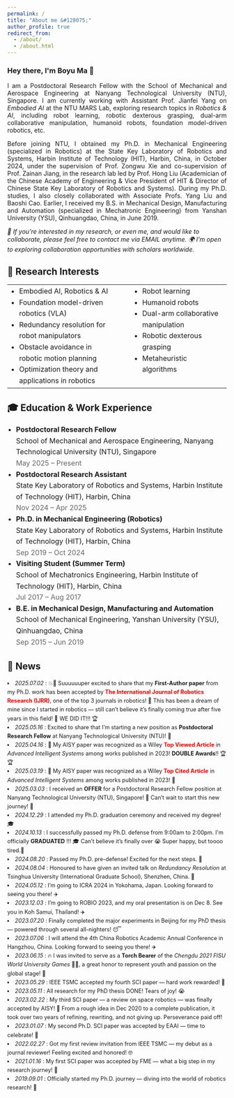 ```yaml
---
permalink: /
title: "About me &#128075;"
author_profile: true
redirect_from: 
  - /about/
  - /about.html
---
```



<h3>Hey there, I'm Boyu Ma 🌟</h3>
<p align = "justify"> 
  I am a Postdoctoral Research Fellow with the School of Mechanical and Aerospace Engineering at Nanyang Technological University (NTU), Singapore. I am currently working with Assistant Prof. <a href="https://marsyang.site/" target="_blank" rel="noopener noreferrer" style="text-decoration: none;">Jianfei Yang</a> on <em>Embodied AI</em> at the <a href="https://marslab.tech/" target="_blank" rel="noopener noreferrer" style="text-decoration: none;">NTU MARS Lab</a>, exploring research topics in <em>Robotics & AI</em>, including robot learning, robotic dexterous grasping, dual-arm collaborative manipulation, humanoid robots, foundation model-driven robotics, etc.
</p> 
<p align = "justify"> 
Before joining NTU, I obtained my Ph.D. in Mechanical Engineering (specialized in Robotics) at the State Key Laboratory of Robotics and Systems, Harbin Institute of Technology (HIT), Harbin, China, in October 2024, under the supervision of Prof. <a href="https://homepage.hit.edu.cn/xiezongwu?lang=zh" target="_blank" rel="noopener noreferrer" style="text-decoration: none;">Zongwu Xie</a> and co-supervision of Prof. <a href="https://homepage.hit.edu.cn/jiangzainan?lang=zh" target="_blank" rel="noopener noreferrer" style="text-decoration: none;">Zainan Jiang</a>, in the research lab led by Prof. <a href="https://homepage.hit.edu.cn/liuhong?lang=zh" target="_blank" rel="noopener noreferrer" style="text-decoration: none;">Hong Liu</a> (Academician of the Chinese Academy of Engineering & Vice President of HIT & Director of Chinese State Key Laboratory of Robotics and Systems). During my Ph.D. studies, I also closely collaborated with Associate Profs. <a href="https://homepage.hit.edu.cn/liuyanghit?lang=zh" target="_blank" rel="noopener noreferrer" style="text-decoration: none;">Yang Liu</a> and <a href="https://homepage.hit.edu.cn/caobaoshi?lang=zh" target="_blank" rel="noopener noreferrer" style="text-decoration: none;">Baoshi Cao</a>. Earlier, I received my B.S. in Mechanical Design, Manufacturing and Automation (specialized in Mechatronic Engineering) from Yanshan University (YSU), Qinhuangdao, China, in June 2019.
</p>

<em>🌟 If you’re interested in my research, or even me, and would like to collaborate, please feel free to contact me via EMAIL anytime.</em> 
<em>🌍 I’m open to exploring collaboration opportunities with scholars worldwide.</em>


🤖 Research Interests
------
<table style="width: 100%; border-collapse: collapse; border: none; font-size: 16px; line-height: 1.6;">
  <tr>
    <td style="vertical-align: top; padding-right: 20px; border: none;">
      <ul style="margin: 0; padding-left: 1.2em; font-size: inherit; line-height: inherit;">
        <li>Embodied AI, Robotics & AI</li>
        <li>Foundation model-driven robotics (VLA)</li>
        <li>Redundancy resolution for robot manipulators</li>
        <li>Obstacle avoidance in robotic motion planning</li>
        <li>Optimization theory and applications in robotics</li>
      </ul>
    </td>
    <td style="vertical-align: top; padding-left: 20px; border: none;">
      <ul style="margin: 0; padding-left: 1.2em; font-size: inherit; line-height: inherit;">
        <li>Robot learning</li>
        <li>Humanoid robots</li>
        <li>Dual-arm collaborative manipulation</li>
        <li>Robotic dexterous grasping</li>
        <li>Metaheuristic algorithms</li>
      </ul>
    </td>
  </tr>
</table>





🎓 Education & Work Experience
------
<ul style="list-style: disc; padding-left: 20px; font-size: 16px; line-height: 1.6;">
  <li>
    <strong>Postdoctoral Research Fellow</strong><br>
    School of Mechanical and Aerospace Engineering, Nanyang Technological University (NTU), Singapore<br>
    <span style="color: #666;">May 2025 – Present</span>
  </li>
  <li>
    <strong>Postdoctoral Research Assistant</strong><br>
    State Key Laboratory of Robotics and Systems, Harbin Institute of Technology (HIT), Harbin, China<br>
    <span style="color: #666;">Nov 2024 – Apr 2025</span>
  </li>
  <li>
    <strong>Ph.D. in Mechanical Engineering (Robotics)</strong><br>
    State Key Laboratory of Robotics and Systems, Harbin Institute of Technology (HIT), Harbin, China<br>
    <span style="color: #666;">Sep 2019 – Oct 2024</span>
  </li>
  <li>
    <strong>Visiting Student (Summer Term)</strong><br>
    School of Mechatronics Engineering, Harbin Institute of Technology (HIT), Harbin, China<br>
    <span style="color: #666;">Jul 2017 – Aug 2017</span>
  </li>
  <li>
    <strong>B.E. in Mechanical Design, Manufacturing and Automation</strong><br>
    School of Mechanical Engineering, Yanshan University (YSU), Qinhuangdao, China<br>
    <span style="color: #666;">Sep 2015 – Jun 2019</span>
  </li>
</ul>

📣 News
------
<li style="font-size: 0.9em; line-height: 1.6;"><em>2025.07.02</em> :  💥🤖 Suuuuuuper excited to share that my <strong>First-Author paper</strong> from my Ph.D. work has been accepted by <strong style="color:red;">The International Journal of Robotics Research (IJRR)</strong>, one of the top 3 journals in robotics! 🎉 This has been a dream of mine since I started in robotics — still can’t believe it’s finally coming true after five years in this field! 🥹 WE DID IT!!! 🏆 </li>
<li style="font-size: 0.9em; line-height: 1.6;"><em>2025.05.16</em> :  Excited to share that I’m starting a new position as <strong>Postdoctoral Research Fellow</strong> at Nanyang Technological University (NTU)! 🚀 </li>

<li style="font-size: 0.9em; line-height: 1.6;"><em>2025.04.16</em> :  🎉 My AISY paper was recognized as a Wiley <strong style="color:red;">Top Viewed Article</strong> in <em>Advanced Intelligent Systems</em> among works published in 2023! <strong>DOUBLE Awards</strong>!! 🏆🏆 </li>
<li style="font-size: 0.9em; line-height: 1.6;"><em>2025.03.19</em> :  🎉 My AISY paper was recognized as a Wiley <strong style="color:red;">Top Cited Article</strong> in <em>Advanced Intelligent Systems</em> among works published in 2023! 📢 </li>

<li style="font-size: 0.9em; line-height: 1.6;"><em>2025.03.03</em> :  I received an <strong>OFFER</strong> for a Postdoctoral Research Fellow position at Nanyang Technological University (NTU), Singapore! 🎉 Can’t wait to start this new journey! 🤩 </li>

<li style="font-size: 0.9em; line-height: 1.6;"><em>2024.12.29</em> :  I attended my Ph.D. graduation ceremony and received my degree! 🎓</li>
<li style="font-size: 0.9em; line-height: 1.6;"><em>2024.10.13</em> :  I successfully passed my Ph.D. defense from 9:00am to 2:00pm. I'm officially <strong>GRADUATED</strong> !!! 🎓 Can’t believe it’s finally over 😭 Super happy, but toooo tired.🤯</li>
<li style="font-size: 0.9em; line-height: 1.6;"><em>2024.08.20</em> :  Passed my Ph.D. pre-defense! Excited for the next steps. 💪</li>
<li style="font-size: 0.9em; line-height: 1.6;"><em>2024.08.04</em> :  Honoured to have given an invited talk on <em>Redundancy Resolution</em> at Tsinghua University (International Graduate School), Shenzhen, China. 🎤</li>
<li style="font-size: 0.9em; line-height: 1.6;"><em>2024.05.12</em> :  I’m going to ICRA 2024 in Yokohama, Japan. Looking forward to seeing you there! ✈️</li>
<li style="font-size: 0.9em; line-height: 1.6;"><em>2023.12.03</em> :  I’m going to ROBIO 2023, and my oral presentation is on Dec 8. See you in Koh Samui, Thailand! ✈️</li>
<li style="font-size: 0.9em; line-height: 1.6;"><em>2023.07.20</em> :  Finally completed the major experiments in Beijing for my PhD thesis — powered through several all-nighters! 😴</li>
<li style="font-size: 0.9em; line-height: 1.6;"><em>2023.07.06</em> :  I will attend the 4th China Robotics Academic Annual Conference in Hangzhou, China. Looking forward to seeing you there! ✈️</li>
<li style="font-size: 0.9em; line-height: 1.6;"><em>2023.06.15</em> :  🔥 I was invited to serve as a <strong>Torch Bearer</strong> of the <em>Chengdu 2021 FISU World University Games</em> 🏃‍♂️, a great honor to represent youth and passion on the global stage! 🏅</li>
<li style="font-size: 0.9em; line-height: 1.6;"><em>2023.05.29</em> :  IEEE TSMC accepted my fourth SCI paper  — hard work rewarded! 💪</li>
<li style="font-size: 0.9em; line-height: 1.6;"><em>2023.05.11</em> :  All research for my PhD thesis DONE! Tears of joy! 😭</li>
<li style="font-size: 0.9em; line-height: 1.6;"><em>2023.02.22</em> :  My third SCI paper — a review on space robotics — was finally accepted by AISY! 🚀 From a rough idea in Dec 2020 to a complete publication, it took over two years of refining, rewriting, and not giving up. Perseverance paid off! </li>
<li style="font-size: 0.9em; line-height: 1.6;"><em>2023.01.07</em> :  My second Ph.D. SCI paper was accepted by EAAI — time to celebrate! 🎉</li>
<li style="font-size: 0.9em; line-height: 1.6;"><em>2022.02.27</em> :  Got my first review invitation from IEEE TSMC — my debut as a journal reviewer! Feeling excited and honored! 🤓 </li>
<li style="font-size: 0.9em; line-height: 1.6;"><em>2021.01.16</em> :  My first SCI paper was accepted by FME — what a big step in my research journey! 🎉</li>
<li style="font-size: 0.9em; line-height: 1.6;"><em>2019.09.01</em> :  Officially started my Ph.D. journey — diving into the world of robotics research! 🤩</li>


